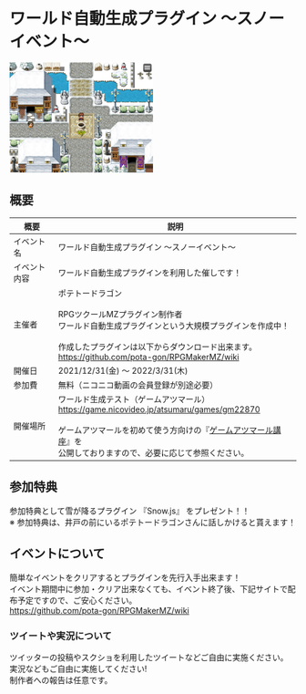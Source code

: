 # ワールド自動生成プラグイン ～スノーイベント～
<img src="snow_event.png" width=50%>

## 概要

|概要|説明|
|---|---|
|イベント名|ワールド自動生成プラグイン ～スノーイベント～|
|イベント内容|ワールド自動生成プラグインを利用した催しです！|
|主催者|ポテトードラゴン<br><br>RPGツクールMZプラグイン制作者<br>ワールド自動生成プラグインという大規模プラグインを作成中！<br><br>作成したプラグインは以下からダウンロード出来ます。<br>https://github.com/pota-gon/RPGMakerMZ/wiki|
|開催日|2021/12/31(金) ～ 2022/3/31(木)|
|参加費|無料（ニコニコ動画の会員登録が別途必要）|
|開催場所|ワールド生成テスト（ゲームアツマール）<br>https://game.nicovideo.jp/atsumaru/games/gm22870<br><br>ゲームアツマールを初めて使う方向けの『[ゲームアツマール講座](https://github.com/pota-gon/MZAtsumaru/wiki)』を<br>公開しておりますので、必要に応じて参照ください。|

## 参加特典
参加特典として雪が降るプラグイン 『Snow.js』 をプレゼント！！  
※ 参加特典は、井戸の前にいるポテトードラゴンさんに話しかけると貰えます！

## イベントについて
簡単なイベントをクリアするとプラグインを先行入手出来ます！  
イベント期間中に参加・クリア出来なくても、イベント終了後、下記サイトで配布予定ですので、ご安心ください。  
https://github.com/pota-gon/RPGMakerMZ/wiki

### ツイートや実況について
ツイッターの投稿やスクショを利用したツイートなどご自由に実施ください。  
実況などもご自由に実施してください!  
制作者への報告は任意です。
